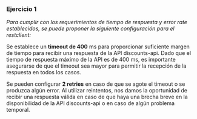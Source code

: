 ### Ejercicio 1

_Para cumplir con los requerimientos de tiempo de respuesta y error rate establecidos, se puede proponer la siguiente configuración para el restclient:_

Se establece un **timeout de 400** ms para proporcionar suficiente margen de tiempo para recibir una respuesta de la API discounts-api. Dado que el tiempo de respuesta máximo de la API es de 400 ms, es importante asegurarse de que el timeout sea mayor para permitir la recepción de la respuesta en todos los casos.

Se pueden configurar **2 retries** en caso de que se agote el timeout o se produzca algún error. Al utilizar reintentos, nos damos la oportunidad de recibir una respuesta válida en caso de que haya una brecha breve en la disponibilidad de la API discounts-api o en caso de algún problema temporal.
